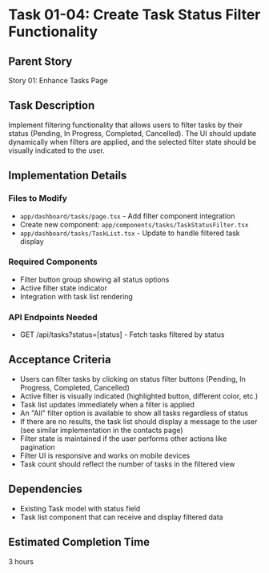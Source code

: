 # Task 01-04: Create Task Status Filter Functionality

## Parent Story

Story 01: Enhance Tasks Page

## Task Description

Implement filtering functionality that allows users to filter tasks by their status (Pending, In Progress, Completed, Cancelled). The UI should update dynamically when filters are applied, and the selected filter state should be visually indicated to the user.

## Implementation Details

### Files to Modify

- `app/dashboard/tasks/page.tsx` - Add filter component integration
- Create new component: `app/components/tasks/TaskStatusFilter.tsx`
- `app/dashboard/tasks/TaskList.tsx` - Update to handle filtered task display

### Required Components

- Filter button group showing all status options
- Active filter state indicator
- Integration with task list rendering

### API Endpoints Needed

- GET /api/tasks?status=[status] - Fetch tasks filtered by status

## Acceptance Criteria

- Users can filter tasks by clicking on status filter buttons (Pending, In Progress, Completed, Cancelled)
- Active filter is visually indicated (highlighted button, different color, etc.)
- Task list updates immediately when a filter is applied
- An "All" filter option is available to show all tasks regardless of status
- If there are no results, the task list should display a message to the user (see similar implementation in the contacts page)
- Filter state is maintained if the user performs other actions like pagination
- Filter UI is responsive and works on mobile devices
- Task count should reflect the number of tasks in the filtered view

## Dependencies

- Existing Task model with status field
- Task list component that can receive and display filtered data

## Estimated Completion Time

3 hours
